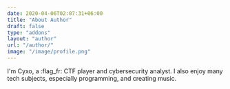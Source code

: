 ```yaml
---
date: 2020-04-06T02:07:31+06:00
title: "About Author"
draft: false
type: "addons"
layout: "author"
url: "/author/"
image: "/image/profile.png"
---
```


I'm Cyxo, a :flag_fr: CTF player and cybersecurity analyst. I also enjoy many tech subjects, especially programming, and creating music.